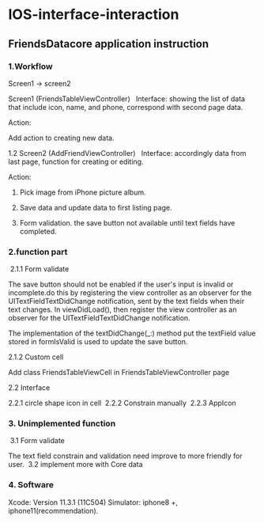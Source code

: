 # IOS-interface-interaction
## FriendsDatacore application instruction

### 1.Workflow 

Screen1 -> screen2

Screen1 (FriendsTableViewController)
 
Interface: showing the list of data that include icon, name, and phone, correspond with second page data. 

Action: 

Add action to creating new data.

1.2 Screen2 (AddFriendViewController)
 
Interface: accordingly data from last page, function for creating or editing.

Action: 

1. Pick image from iPhone picture album.

2. Save data and update data to first listing page.

3. Form validation. the save button not available until text fields have completed.


### 2.function part 

 2.1.1 Form validate

The save button should not be enabled if the user's input is invalid or incomplete.do this by registering the view controller as an observer for the UITextFieldTextDidChange notification, sent by the text fields when their text changes. In viewDidLoad(), then register the view controller as an observer for the UITextFieldTextDidChange notification.

The implementation of the textDidChange(_:) method put the textField value stored in formIsValid is used to update the save button.

2.1.2 Custom cell

Add class FriendsTableViewCell in FriendsTableViewController page

2.2 Interface

2.2.1 circle shape icon in cell 
 2.2.2 Constrain manually
 2.2.3 AppIcon

### 3. Unimplemented function
 3.1 Form validate

The text field constrain and validation need improve to more friendly for user.
 3.2 implement more with Core data

### 4. Software
Xcode: Version 11.3.1 (11C504)
Simulator: iphone8 +, iphone11(recommendation).

